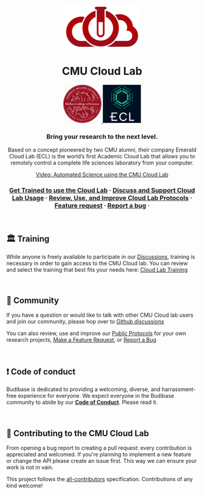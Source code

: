<p align="center">
  <a href="https://cloudlab.cmu.edu">
    <img alt="CMU Mellon College of Science" src="images/logo_CL.png" width=200px />
  </a>
  <h1 align="center">
  CMU Cloud Lab
    </h1>
</p>
<p align="center">
  <a href="https://www.cmu.edu/mcs">
    <img alt="CMU Mellon College of Science" src="images/logo_mcs_square.jpeg" width=100px />
  </a>
  
  <a href="https://www.emeraldcloudlab.com">
    <img alt="Emerald Cloud Lab" src="images/logo_ecl_square.jpeg"  width=100px/>
  </a>
</p>


<h3 align="center">
  Bring your research to the next level.
</h3>
<p align="center">
  Based on a concept pioneered by two CMU alumni, their company Emerald Cloud Lab (ECL) is the world’s first Academic Cloud Lab that allows you to remotely control a complete life sciences laboratory from your computer.
  
</p>
<p align="center"><a href="https://youtu.be/uJIiOc2-iiw" target="_blank">Video: Automated Science using the CMU Cloud Lab</a>
  <p>





<h3 align="center">
  <a href="https://cloudlab.cmu.edu/training/">Get Trained to use the Cloud Lab</a>
  <span> · </span>
  <a href="https://github.com/orgs/cloudlab-cmu/discussions">Discuss and Support Cloud Lab Usage</a>
  <span> · </span>
  <a href="https://github.com/cloudlab-cmu/Public-Protocols">Review, Use, and Improve Cloud Lab Protocols</a>
  <span> · </span>
  <a href="https://github.com/orgs/cloudlab-cmu/discussions/categories/feature-requests">Feature request</a>
  <span> · </span>
  <a href="https://github.com/cloudlab-cmu/Public-Protocols/issues">Report a bug</a>
  <span> · </span>
</h3>

<br />

## 🏛 Training

While anyone is freely available to participate in our [Discussions](https://github.com/orgs/cloudlab-cmu/discussions), training is necessary in order to gain access to the CMU Cloud lab. You can review and select the training that best fits your needs here: <a href="https://cloudlab.cmu.edu/training/" target="_blank">Cloud Lab Training</a>

<br />

## 💬 Community

If you have a question or would like to talk with other CMU Cloud lab users and join our community, please hop over to [Github discussions](https://github.com/orgs/cloudlab-cmu/discussions)

You can also review, use and improve our [Public Protocols](https://github.com/cloudlab-cmu/Public-Protocols) for your own research projects, [Make a Feature Request](https://github.com/orgs/cloudlab-cmu/discussions/categories/feature-requests), or [Report a Bug](https://github.com/cloudlab-cmu/Public-Protocols/issues)

<br />


## ❗ Code of conduct

Budibase is dedicated to providing a welcoming, diverse, and harrassment-free experience for everyone. We expect everyone in the Budibase community to abide by our [**Code of Conduct**](docs/CODE_OF_CONDUCT.md). Please read it.

<br />


## 🙌 Contributing to the CMU Cloud Lab

From opening a bug report to creating a pull request: every contribution is appreciated and welcomed. If you're planning to implement a new feature or change the API please create an issue first. This way we can ensure your work is not in vain.


<!-- markdownlint-restore -->
<!-- prettier-ignore-end -->

<!-- ALL-CONTRIBUTORS-LIST:END -->

This project follows the [all-contributors](https://github.com/all-contributors/all-contributors) specification. Contributions of any kind welcome!
